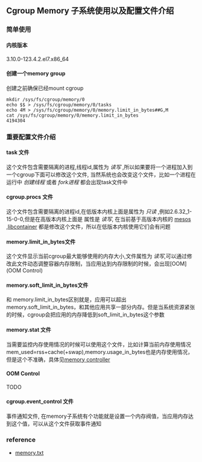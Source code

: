 ## Cgroup Memory 子系统使用以及配置文件介绍

### 简单使用

#### 内核版本
3.10.0-123.4.2.el7.x86_64

#### 创建一个memory group
创建之前确保已经mount cgroup

```
mkdir /sys/fs/cgroup/memory/0
echo $$ > /sys/fs/cgroup/memory/0/tasks
echo 4M > /sys/fs/cgroup/memory/0/memory.limit_in_bytes##G,M
cat /sys/fs/cgroup/memory/0/memory.limit_in_bytes
4194304
```

### 重要配置文件介绍

#### task 文件
这个文件包含需要隔离的进程,线程id,属性为 *读写* ,所以如果要将一个进程加入到一个cgroup下面可以修改这个文件,
当然系统也会改变这个文件，比如一个进程在运行中 *创建线程* 或者 *fork进程* 都会出现task文件中

#### cgroup.procs 文件
这个文件包含需要隔离的进程id,在低版本内核上面是属性为 *只读* ,例如2.6.32_1-15-0-0,但是在高版本内核上面是
属性是 *读写*, 在当前基于高版本内核的 [mesos](http://mesos.apache.org/) ,[libcontainer](https://github.com/docker/libcontainer) 都是修改这个文件，所以在低版本内核使用它们会有问题

#### memory.limit_in_bytes文件
这个文件显示当前cgroup最大能够使用的内存大小,文件属性为 *读写*,可以通过修改此文件动态调整容器内存限制，当应用达到内存限制的时候，会出现[OOM](OOM Control)

#### memory.soft_limit_in_bytes文件
和 memory.limit_in_bytes区别就是，应用可以超出memory.soft_limit_in_bytes，和其他应用共享一部分内存。但是当系统资源紧张的时候，cgroup会把应用的内存降低到soft_limit_in_bytes这个参数

#### memory.stat 文件
当需要监控内存使用情况的时候可以使用这个文件，比如计算当前内存使用情况 mem_used=rss+cache(+swap),memory.usage_in_bytes也是内存使用情况，但是这个不准确，具体见[memory controller](https://www.kernel.org/doc/Documentation/cgroups/memory.txt)

#### OOM Control
TODO
#### cgroup.event_control 文件
事件通知文件, 在memory子系统有个功能就是设置一个内存阀值，当应用内存达到这个值，可以从这个文件获取事件通知

### reference
* [memory.txt](https://www.kernel.org/doc/Documentation/cgroups/memory.txt)















